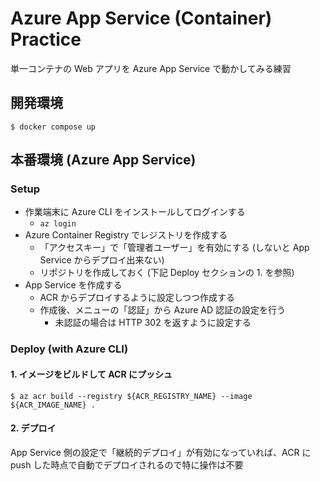 # Azure App Service (Container) Practice
単一コンテナの Web アプリを Azure App Service で動かしてみる練習

## 開発環境
```
$ docker compose up
```

## 本番環境 (Azure App Service)
### Setup
- 作業端末に Azure CLI をインストールしてログインする
  - `az login`
- Azure Container Registry でレジストリを作成する
  - 「アクセスキー」で「管理者ユーザー」を有効にする (しないと App Service からデプロイ出来ない)
  - リポジトリを作成しておく (下記 Deploy セクションの 1. を参照)
- App Service を作成する
  - ACR からデプロイするように設定しつつ作成する
  - 作成後、メニューの「認証」から Azure AD 認証の設定を行う
    - 未認証の場合は HTTP 302 を返すように設定する

### Deploy (with Azure CLI)
#### 1. イメージをビルドして ACR にプッシュ
``` console
$ az acr build --registry ${ACR_REGISTRY_NAME} --image ${ACR_IMAGE_NAME} .
```

#### 2. デプロイ
App Service 側の設定で「継続的デプロイ」が有効になっていれば、ACR に push した時点で自動でデプロイされるので特に操作は不要
